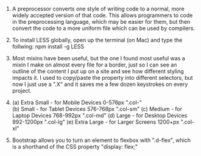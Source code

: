1. A preprocessor converts one style of writing code to a      normal, more widely accepted version of that code. This     allows programmers to code in the preprocessing language,   which may be easier for them, but then convert the code     to a more uniform file which can be used by compilers.  

2. To install LESS globally, open up the terminal (on Mac)     and type the follwing: npm install -g LESS

3. Most mixins have been useful, but the one I found most      useful was a mixin I make on almost every file for a        border, just so I can see an outline of the content I       put up on a site and see how different styling impacts      it. I used to copy/paste the property into different        selectors, but now I just use a ".X" and it saves me a      few dozen keystrokes on every project. 

4.  (a) Extra Small - for Mobile Devices 0-576px ".col-"   
    (b) Small - for Tablet Devices 576-768px ".col-sm"
    (c) Medium - for Laptop Devices 768-992px ".col-md"
    (d) Large - for Desktop Devices 992-1200px ".col-lg"
    (e) Extra Large - for Larger Screens 1200+px ".col-xl"

5.  Bootstrap allows you to turn an element to flexbox with     ".d-flex", which is a shorthand of the CSS property         "display: flex;" 
